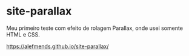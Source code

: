 # site-parallax
Meu primeiro teste com efeito de rolagem Parallax, onde usei somente HTML e CSS.

https://alefmends.github.io/site-parallax/
